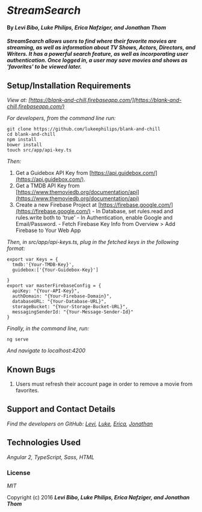 # _StreamSearch_

#### By _**Levi Bibo, Luke Philips, Erica Nafziger, and Jonathan Thom**_

#### _StreamSearch allows users to find where their favorite movies are streaming, as well as information about TV Shows, Actors, Directors, and Writers. It has a powerful search feature, as well as incorporating user authentication. Once logged in, a user may save movies and shows as 'favorites' to be viewed later._

## Setup/Installation Requirements

_View at: [https://blank-and-chill.firebaseapp.com/](https://blank-and-chill.firebaseapp.com/)_

_For developers, from the command line run:_
```
git clone https://github.com/lukeephilips/blank-and-chill
cd blank-and-chill
npm install
bower install
touch src/app/api-key.ts
```

_Then:_
  1. Get a Guidebox API Key from [https://api.guidebox.com/](https://api.guidebox.com/).
  2. Get a TMDB API Key from [https://www.themoviedb.org/documentation/api](https://www.themoviedb.org/documentation/api)
  3. Create a new Firebase Project at [https://firebase.google.com/](https://firebase.google.com/)
    - In Database, set rules.read and rules.write both to 'true'
    - In Authentication, enable Google and Email/Password.
    - Fetch Firebase Key Info from Overview > Add Firebase to Your Web App


_Then, in src/app/api-keys.ts, plug in the fetched keys in the following format:_
  ```
  export var Keys = {
    tmdb:'{Your-TMDB-Key}',
    guidebox:['{Your-Guidebox-Key}']

  }
  export var masterFirebaseConfig = {
    apiKey: "{Your-API-Key}",
    authDomain: "{Your-Firebase-Domain}",
    databaseURL: "{Your-Database-URL}",
    storageBucket: "{Your-Storage-Bucket-URL}",
    messagingSenderId: "{Your-Message-Sender-Id}"
  }
  ```
_Finally, in the command line, run:_
  ```
  ng serve
  ```
  _And navigate to localhost:4200_

## Known Bugs

1. Users must refresh their account page in order to remove a movie from favorites.

## Support and Contact Details

_Find the developers on GitHub: [Levi](https://github.com/levibibo), [Luke](https://github.com/lukeephilips), [Erica](https://github.com/ericanafziger), [Jonathan](https://github.com/jonathanwthom)_

## Technologies Used

_Angular 2, TypeScript, Sass, HTML_

### License

*MIT*

Copyright (c) 2016 **_Levi Bibo, Luke Philips, Erica Nafziger, and Jonathan Thom_**

